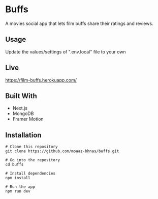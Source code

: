 # Buffs

A movies social app that lets film buffs share their ratings and reviews.

## Usage

Update the values/settings of ".env.local" file to your own

## Live

https://film-buffs.herokuapp.com/

## Built With

- Next.js
- MongoDB
- Framer Motion

## Installation

```
# Clone this repository
git clone https://github.com/moaaz-bhnas/buffs.git

# Go into the repository
cd buffs

# Install dependencies
npm install

# Run the app
npm run dev
```
